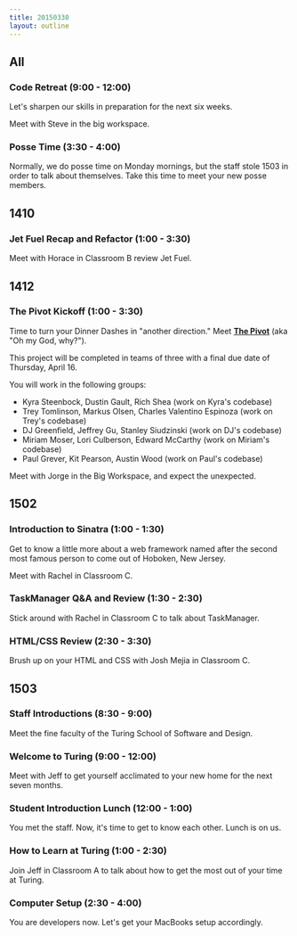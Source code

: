 ```yaml
---
title: 20150330
layout: outline
---
```


## All

### Code Retreat (9:00 - 12:00)

Let's sharpen our skills in preparation for the next six weeks.

Meet with Steve in the big workspace.

### Posse Time (3:30 - 4:00)

Normally, we do posse time on Monday mornings, but the staff stole 1503 in order to talk about themselves. Take this time to meet your new posse members.

## 1410

### Jet Fuel Recap and Refactor (1:00 - 3:30)

Meet with Horace in Classroom B review Jet Fuel.

## 1412

### The Pivot Kickoff (1:00 - 3:30)

Time to turn your Dinner Dashes in "another direction." Meet [**The Pivot**](http://tutorials.jumpstartlab.com/projects/the_pivot.html) (aka "Oh my God, why?").

This project will be completed in teams of three with a final due date of
Thursday, April 16.

You will work in the following groups:

* Kyra Steenbock, Dustin Gault, Rich Shea (work on Kyra's codebase)
* Trey Tomlinson, Markus Olsen, Charles Valentino Espinoza (work on Trey's codebase)
* DJ Greenfield, Jeffrey Gu, Stanley Siudzinski (work on DJ's codebase)
* Miriam Moser, Lori Culberson, Edward McCarthy (work on Miriam's codebase)
* Paul Grever, Kit Pearson, Austin Wood (work on Paul's codebase)

Meet with Jorge in the Big Workspace, and expect the unexpected.

## 1502

### Introduction to Sinatra (1:00 - 1:30)

Get to know a little more about a web framework named after the second most famous person to come out of Hoboken, New Jersey.

Meet with Rachel in Classroom C.

### TaskManager Q&A and Review (1:30 - 2:30)

Stick around with Rachel in Classroom C to talk about TaskManager.

### HTML/CSS Review (2:30 - 3:30)

Brush up on your HTML and CSS with Josh Mejia in Classroom C.

## 1503

### Staff Introductions (8:30 - 9:00)

Meet the fine faculty of the Turing School of Software and Design.

### Welcome to Turing (9:00 - 12:00)

Meet with Jeff to get yourself acclimated to your new home for the next seven months.

### Student Introduction Lunch (12:00 - 1:00)

You met the staff. Now, it's time to get to know each other. Lunch is on us.

### How to Learn at Turing (1:00 - 2:30)

Join Jeff in Classroom A to talk about how to get the most out of your time at Turing.

### Computer Setup (2:30 - 4:00)

You are developers now. Let's get your MacBooks setup accordingly.
